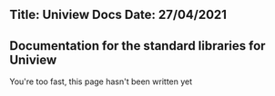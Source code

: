 Title: Uniview Docs
Date: 27/04/2021
---
Documentation for the standard libraries for Uniview
---

You're too fast, this page hasn't been written yet